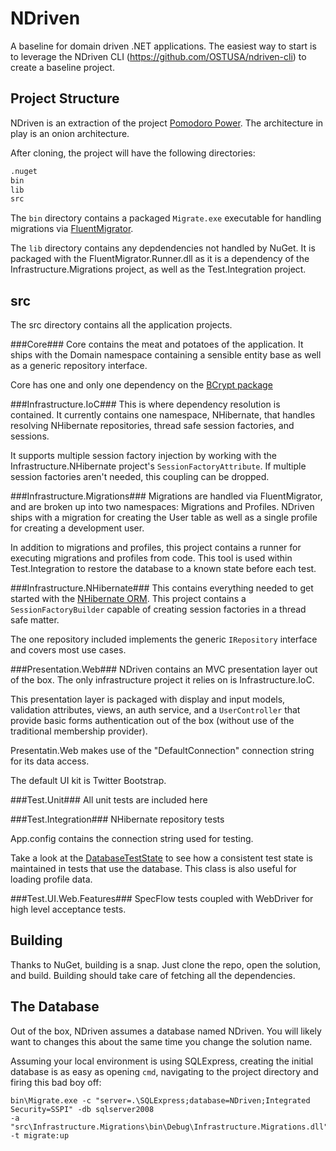 NDriven
=======
A baseline for domain driven .NET applications.  The easiest way to start is to leverage the NDriven CLI (https://github.com/OSTUSA/ndriven-cli) to create a baseline project.

Project Structure
-----------------
NDriven is an extraction of the project [Pomodoro Power](https://github.com/OSTUSA/pomodoro-power).
The architecture in play is an onion architecture.

After cloning, the project will have the following directories:

```bash
.nuget
bin
lib
src
```

The `bin` directory contains a packaged `Migrate.exe` executable for handling migrations via [FluentMigrator](https://github.com/schambers/fluentmigrator).

The `lib` directory contains any depdendencies not handled by NuGet. It is packaged with the FluentMigrator.Runner.dll as it is a dependency of the Infrastructure.Migrations project, as well as the Test.Integration project.

src
---
The src directory contains all the application projects.

###Core###
Core contains the meat and potatoes of the application. It ships with the Domain namespace containing a sensible entity base as well as a generic repository interface.

Core has one and only one dependency on the [BCrypt package](http://nuget.org/packages/BCrypt/)

###Infrastructure.IoC###
This is where dependency resolution is contained. It currently contains one namespace, NHibernate, that handles resolving NHibernate repositories, thread safe session factories, and sessions.

It supports multiple session factory injection by working with the Infrastructure.NHibernate project's `SessionFactoryAttribute`. If multiple session factories aren't needed, this coupling can be dropped.

###Infrastructure.Migrations###
Migrations are handled via FluentMigrator, and are broken up into two namespaces: Migrations and Profiles. NDriven ships with a migration for creating the User table as well as a single profile for creating a development user.

In addition to migrations and profiles, this project contains a runner for executing migrations and profiles from code. This tool is used within Test.Integration to restore the database to a known state before each test.

###Infrastructure.NHibernate###
This contains everything needed to get started with the [NHibernate ORM](http://nhforge.org/). This project contains a `SessionFactoryBuilder` capable of creating session factories in a thread safe matter.

The one repository included implements the generic `IRepository` interface and covers most use cases.

###Presentation.Web###
NDriven contains an MVC presentation layer out of the box. The only infrastructure project it relies on is Infrastructure.IoC.

This presentation layer is packaged with display and input models, validation attributes, views, an auth service, and a `UserController` that provide basic forms authentication out of the box (without use of the traditional membership provider).

Presentatin.Web makes use of the "DefaultConnection" connection string for its data access.

The default UI kit is Twitter Bootstrap.

###Test.Unit###
All unit tests are included here

###Test.Integration###
NHibernate repository tests

App.config contains the connection string used for testing.

Take a look at the [DatabaseTestState](https://github.com/OSTUSA/ndriven/blob/master/src/Test.Integration/DatabaseTestState.cs) to see how a consistent test state is maintained in tests that use
the database. This class is also useful for loading profile data.

###Test.UI.Web.Features###
SpecFlow tests coupled with WebDriver for high level acceptance tests.

Building
--------
Thanks to NuGet, building is a snap. Just clone the repo, open the solution, and build. Building should take care of fetching all the dependencies.

The Database
------------
Out of the box, NDriven assumes a database named NDriven. You will likely want to changes this about the same time you change the solution name.

Assuming your local environment is using SQLExpress, creating the initial database is as easy as opening `cmd`, navigating to the project directory and firing this bad boy off:

```
bin\Migrate.exe -c "server=.\SQLExpress;database=NDriven;Integrated Security=SSPI" -db sqlserver2008
-a "src\Infrastructure.Migrations\bin\Debug\Infrastructure.Migrations.dll" -t migrate:up
```
